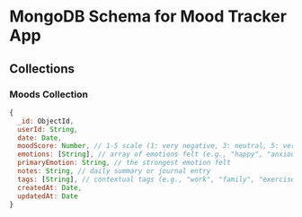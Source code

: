 # MongoDB Schema for Mood Tracker App

## Collections

### Moods Collection
```javascript
{
  _id: ObjectId,
  userId: String,
  date: Date,
  moodScore: Number, // 1-5 scale (1: very negative, 3: neutral, 5: very positive)
  emotions: [String], // array of emotions felt (e.g., "happy", "anxious", "excited")
  primaryEmotion: String, // the strongest emotion felt
  notes: String, // daily summary or journal entry
  tags: [String], // contextual tags (e.g., "work", "family", "exercise")
  createdAt: Date,
  updatedAt: Date
}


